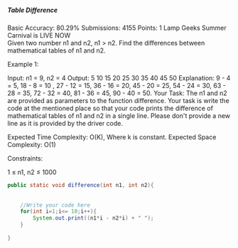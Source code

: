 ##### Table Difference 
Basic Accuracy: 80.29% Submissions: 4155 Points: 1
Lamp Geeks Summer Carnival is LIVE NOW   
Given two number n1 and n2, n1 > n2. Find the differences between mathematical tables of n1 and n2.

Example 1:

Input:
n1 = 9, n2 = 4
Output:
5 10 15 20 25 30 35 40 45 50 
Explanation:
9 - 4 = 5, 18 - 8 = 10 , 27 - 12 = 15,
36 - 16 = 20, 45 - 20 = 25, 54 - 24 = 30,
63 - 28 = 35, 72 - 32 = 40, 81 - 36 = 45,
90 - 40 = 50.
Your Task:
The n1 and n2 are provided as parameters to the function difference. Your task is write the code at the mentioned place so that your code prints the difference of mathematical tables of n1 and n2 in a single line. Please don't provide a new line as it is provided by the driver code.
 

Expected Time Complexity: O(K), Where k is constant.
Expected Space Complexity: O(1)

Constraints:

1 ≤ n1, n2 ≤ 1000
```java
public static void difference(int n1, int n2){
    
    
    //Write your code here
    for(int i=1;i<= 10;i++){
        System.out.print((n1*i - n2*i) + " ");
    }
    
}
```
